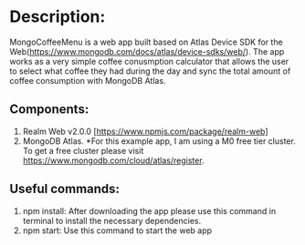 # Description:
MongoCoffeeMenu is a web app built based on Atlas Device SDK for the Web(https://www.mongodb.com/docs/atlas/device-sdks/web/). 
The app works as a very simple coffee conusmption calculator that allows the user to select what coffee they had during the day and sync the total amount of coffee consumption with MongoDB Atlas. 

## Components:
1. Realm Web v2.0.0 [https://www.npmjs.com/package/realm-web]
2. MongoDB Atlas. *For this example app, I am using a M0 free tier cluster. To get a free cluster please visit https://www.mongodb.com/cloud/atlas/register.

## Useful commands:
1. npm install: After downloading the app please use this command in terminal to install the necessary dependencies.
2. npm start: Use this command to start the web app
